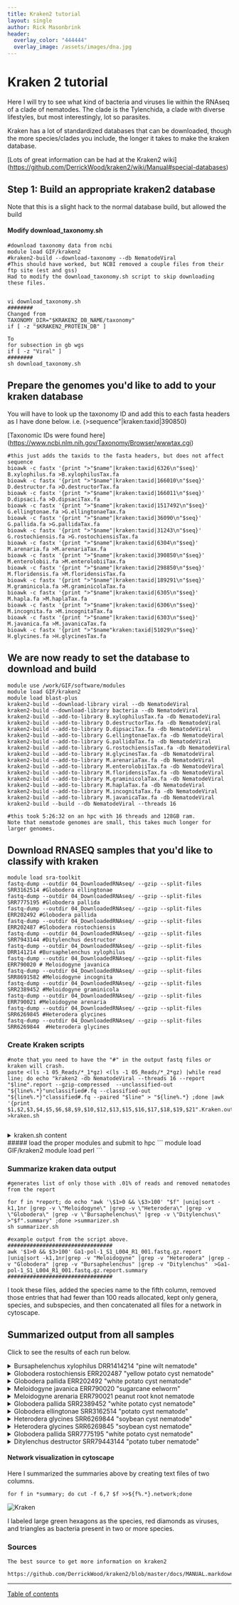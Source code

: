 ```yaml
---
title: Kraken2 tutorial
layout: single
author: Rick Masonbrink
header:
  overlay_color: "444444"
  overlay_image: /assets/images/dna.jpg
---
```


# Kraken 2 tutorial
Here I will try to see what kind of bacteria and viruses lie within the RNAseq of a clade of nematodes. The clade is the Tylenchida, a clade with diverse lifestyles, but most interestingly, lot so parasites.  

Kraken has a lot of standardized databases that can be downloaded, though the more species/clades you include, the longer it takes to make the kraken database.  

[Lots of great information can be had at the Kraken2 wiki]
(https://github.com/DerrickWood/kraken2/wiki/Manual#special-databases)

## Step 1: Build an appropriate kraken2 database

Note that this is a slight hack to the normal database build, but allowed the build



#### Modify download_taxonomy.sh
```
#download taxonomy data from ncbi
module load GIF/kraken2
#kraken2-build --download-taxonomy --db NematodeViral
#This should have worked, but NCBI removed a couple files from their ftp site (est and gss)
Had to modify the download_taxonomy.sh script to skip downloading these files.


vi download_taxonomy.sh
########
Changed from
TAXONOMY_DIR="$KRAKEN2_DB_NAME/taxonomy"
if [ -z "$KRAKEN2_PROTEIN_DB" ]

To
for subsection in gb wgs
if [ -z "Viral" ]
########
sh download_taxonomy.sh
```


## Prepare the genomes you'd like to add to your kraken database
You will have to look up the taxonomy ID and add this to each fasta headers as I have done below. i.e. (>sequence"|kraken:taxid|390850)

[Taxonomic IDs were found here] (https://www.ncbi.nlm.nih.gov/Taxonomy/Browser/wwwtax.cgi)
```
#this just adds the taxids to the fasta headers, but does not affect sequence
bioawk -c fastx '{print ">"$name"|kraken:taxid|6326\n"$seq}' B.xylophilus.fa >B.xylophilusTax.fa
bioawk -c fastx '{print ">"$name"|kraken:taxid|166010\n"$seq}' D.destructor.fa >D.destructorTax.fa
bioawk -c fastx '{print ">"$name"|kraken:taxid|166011\n"$seq}' D.dipsaci.fa >D.dipsaciTax.fa
bioawk -c fastx '{print ">"$name"|kraken:taxid|1517492\n"$seq}' G.ellingtonae.fa >G.ellingtonaeTax.fa
bioawk -c fastx '{print ">"$name"|kraken:taxid|36090\n"$seq}' G.pallida.fa >G.pallidaTax.fa
bioawk -c fastx '{print ">"$name"|kraken:taxid|31243\n"$seq}' G.rostochiensis.fa >G.rostochiensisTax.fa
bioawk -c fastx '{print ">"$name"|kraken:taxid|6304\n"$seq}' M.arenaria.fa >M.arenariaTax.fa
bioawk -c fastx '{print ">"$name"|kraken:taxid|390850\n"$seq}' M.enterolobii.fa >M.enterolobiiTax.fa
bioawk -c fastx '{print ">"$name"|kraken:taxid|298850\n"$seq}' M.floridensis.fa >M.floridensisTax.fa
bioawk -c fastx '{print ">"$name"|kraken:taxid|189291\n"$seq}' M.graminicola.fa >M.graminicolaTax.fa
bioawk -c fastx '{print ">"$name"|kraken:taxid|6305\n"$seq}' M.hapla.fa >M.haplaTax.fa
bioawk -c fastx '{print ">"$name"|kraken:taxid|6306\n"$seq}' M.incognita.fa >M.incognitaTax.fa
bioawk -c fastx '{print ">"$name"|kraken:taxid|6303\n"$seq}' M.javanica.fa >M.javanicaTax.fa
bioawk -c fastx '{print ">"$name"kraken:taxid|51029\n"$seq}' H.glycines.fa >H.glycinesTax.fa

```

## We are now ready to set the database to download and build
```
module use /work/GIF/software/modules
module load GIF/kraken2
module load blast-plus
kraken2-build --download-library viral --db NematodeViral
kraken2-build --download-library bacteria --db NematodeViral
kraken2-build --add-to-library B.xylophilusTax.fa -db NematodeViral
kraken2-build --add-to-library D.destructorTax.fa -db NematodeViral
kraken2-build --add-to-library D.dipsaciTax.fa -db NematodeViral
kraken2-build --add-to-library G.ellingtonaeTax.fa -db NematodeViral
kraken2-build --add-to-library G.pallidaTax.fa -db NematodeViral
kraken2-build --add-to-library G.rostochiensisTax.fa -db NematodeViral
kraken2-build --add-to-library H.glycinesTax.fa -db NematodeViral
kraken2-build --add-to-library M.arenariaTax.fa -db NematodeViral
kraken2-build --add-to-library M.enterolobiiTax.fa -db NematodeViral
kraken2-build --add-to-library M.floridensisTax.fa -db NematodeViral
kraken2-build --add-to-library M.graminicolaTax.fa -db NematodeViral
kraken2-build --add-to-library M.haplaTax.fa -db NematodeViral
kraken2-build --add-to-library M.incognitaTax.fa -db NematodeViral
kraken2-build --add-to-library M.javanicaTax.fa -db NematodeViral
kraken2-build --build --db NematodeViral --threads 16

#this took 5:26:32 on an hpc with 16 threads and 128GB ram.  
Note that nematode genomes are small, this takes much longer for larger genomes.
```

## Download RNASEQ samples that you'd like to classify with kraken
```
module load sra-toolkit
fastq-dump --outdir 04_DownloadedRNAseq/ --gzip --split-files SRR3162514 #Globodera ellingtonae
fastq-dump --outdir 04_DownloadedRNAseq/ --gzip --split-files SRR7775195 #Globodera pallida
fastq-dump --outdir 04_DownloadedRNAseq/ --gzip --split-files ERR202492 #Globodera pallida
fastq-dump --outdir 04_DownloadedRNAseq/ --gzip --split-files ERR202487 #Globodera rostochiensis
fastq-dump --outdir 04_DownloadedRNAseq/ --gzip --split-files SRR7943144 #Ditylenchus destructor
fastq-dump --outdir 04_DownloadedRNAseq/ --gzip --split-files DRR141214 #Bursaphelenchus xylophilus
fastq-dump --outdir 04_DownloadedRNAseq/ --gzip --split-files ERR790020 # Meloidogyne javanica
fastq-dump --outdir 04_DownloadedRNAseq/ --gzip --split-files SRR8691582 #Meloidogyne incognita
fastq-dump --outdir 04_DownloadedRNAseq/ --gzip --split-files SRR2389452 #Meloidogyne graminicola
fastq-dump --outdir 04_DownloadedRNAseq/ --gzip --split-files ERR790021 #Meloidogyne arenaria
fastq-dump --outdir 04_DownloadedRNAseq/ --gzip --split-files SRR6269845 #Heterodera glycines
fastq-dump --outdir 04_DownloadedRNAseq/ --gzip --split-files SRR6269844  #Heterodera glycines
```


### Create Kraken scripts
```
#note that you need to have the "#" in the output fastq files or kraken will crash.
paste <(ls -1 05_Reads/*_1*gz) <(ls -1 05_Reads/*_2*gz) |while read line; do echo "kraken2 -db NematodeViral --threads 16 --report "$line".report --gzip-compressed  --unclassified-out "${line%.*}"unclassified#.fq --classified-out "${line%.*}"classified#.fq --paired "$line" > "${line%.*} ;done |awk '{print $1,$2,$3,$4,$5,$6,$8,$9,$10,$12,$13,$15,$16,$17,$18,$19,$21".Kraken.out"}' >kraken.sh


```
<details>
  <summary>kraken.sh content</summary>
  <pre>
```
kraken2 -db NematodeViral --threads 16 --report 04_DownloadedRNAseq/DRR141214_2.fastq.gz.report --gzip-compressed --unclassified-out 04_DownloadedRNAseq/DRR141214_2.fastqunclassified#.fq --classified-out 04_DownloadedRNAseq/DRR141214_2.fastqclassified#.fq --paired 04_DownloadedRNAseq/DRR141214_1.fastq.gz 04_DownloadedRNAseq/DRR141214_2.fastq.gz > 04_DownloadedRNAseq/DRR141214_2.fastq.Kraken.out
kraken2 -db NematodeViral --threads 16 --report 04_DownloadedRNAseq/ERR202487_2.fastq.gz.report --gzip-compressed --unclassified-out 04_DownloadedRNAseq/ERR202487_2.fastqunclassified#.fq --classified-out 04_DownloadedRNAseq/ERR202487_2.fastqclassified#.fq --paired 04_DownloadedRNAseq/ERR202487_1.fastq.gz 04_DownloadedRNAseq/ERR202487_2.fastq.gz > 04_DownloadedRNAseq/ERR202487_2.fastq.Kraken.out
kraken2 -db NematodeViral --threads 16 --report 04_DownloadedRNAseq/ERR202492_2.fastq.gz.report --gzip-compressed --unclassified-out 04_DownloadedRNAseq/ERR202492_2.fastqunclassified#.fq --classified-out 04_DownloadedRNAseq/ERR202492_2.fastqclassified#.fq --paired 04_DownloadedRNAseq/ERR202492_1.fastq.gz 04_DownloadedRNAseq/ERR202492_2.fastq.gz > 04_DownloadedRNAseq/ERR202492_2.fastq.Kraken.out
kraken2 -db NematodeViral --threads 16 --report 04_DownloadedRNAseq/ERR790020_2.fastq.gz.report --gzip-compressed --unclassified-out 04_DownloadedRNAseq/ERR790020_2.fastqunclassified#.fq --classified-out 04_DownloadedRNAseq/ERR790020_2.fastqclassified#.fq --paired 04_DownloadedRNAseq/ERR790020_1.fastq.gz 04_DownloadedRNAseq/ERR790020_2.fastq.gz > 04_DownloadedRNAseq/ERR790020_2.fastq.Kraken.out
kraken2 -db NematodeViral --threads 16 --report 04_DownloadedRNAseq/SRR3162514_2.fastq.gz.report --gzip-compressed --unclassified-out 04_DownloadedRNAseq/SRR3162514_2.fastqunclassified#.fq --classified-out 04_DownloadedRNAseq/SRR3162514_2.fastqclassified#.fq --paired 04_DownloadedRNAseq/SRR3162514_1.fastq.gz 04_DownloadedRNAseq/SRR3162514_2.fastq.gz > 04_DownloadedRNAseq/SRR3162514_2.fastq.Kraken.out
kraken2 -db NematodeViral --threads 16 --report 04_DownloadedRNAseq/SRR7775195_2.fastq.gz.report --gzip-compressed --unclassified-out 04_DownloadedRNAseq/SRR7775195_2.fastqunclassified#.fq --classified-out 04_DownloadedRNAseq/SRR7775195_2.fastqclassified#.fq --paired 04_DownloadedRNAseq/SRR7775195_1.fastq.gz 04_DownloadedRNAseq/SRR7775195_2.fastq.gz > 04_DownloadedRNAseq/SRR7775195_2.fastq.Kraken.out
kraken2 -db NematodeViral --threads 16 --report 04_DownloadedRNAseq/SRR7943144_2.fastq.gz.report --gzip-compressed --unclassified-out 04_DownloadedRNAseq/SRR7943144_2.fastqunclassified#.fq --classified-out 04_DownloadedRNAseq/SRR7943144_2.fastqclassified#.fq --paired 04_DownloadedRNAseq/SRR7943144_1.fastq.gz 04_DownloadedRNAseq/SRR7943144_2.fastq.gz > 04_DownloadedRNAseq/SRR7943144_2.fastq.Kraken.out
kraken2 -db NematodeViral --threads 16 --report 04_DownloadedRNAseq/SRR7943144_2_val_2.fq.gz.report --gzip-compressed --unclassified-out 04_DownloadedRNAseq/SRR7943144_2_val_2.fqunclassified#.fq --classified-out 04_DownloadedRNAseq/SRR7943144_2_val_2.fqclassified#.fq --paired 04_DownloadedRNAseq/SRR7943144_1_val_1.fq.gz 04_DownloadedRNAseq/SRR7943144_2_val_2.fq.gz > 04_DownloadedRNAseq/SRR7943144_2_val_2.fq.Kraken.out
kraken2 -db NematodeViral --threads 16 --report 04_DownloadedRNAseq/DRR141214_2.fastq.gz.report --gzip-compressed --unclassified-out 04_DownloadedRNAseq/DRR141214_2.fastqunclassified#.fq --classified-out 04_DownloadedRNAseq/DRR141214_2.fastqclassified#.fq --paired 04_DownloadedRNAseq/DRR141214_1.fastq.gz 04_DownloadedRNAseq/DRR141214_2.fastq.gz > 04_DownloadedRNAseq/DRR141214_2.fastq.Kraken.out
kraken2 -db NematodeViral --threads 16 --report 04_DownloadedRNAseq/ERR202487_2.fastq.gz.report --gzip-compressed --unclassified-out 04_DownloadedRNAseq/ERR202487_2.fastqunclassified#.fq --classified-out 04_DownloadedRNAseq/ERR202487_2.fastqclassified#.fq --paired 04_DownloadedRNAseq/ERR202487_1.fastq.gz 04_DownloadedRNAseq/ERR202487_2.fastq.gz > 04_DownloadedRNAseq/ERR202487_2.fastq.Kraken.out
kraken2 -db NematodeViral --threads 16 --report 04_DownloadedRNAseq/ERR202492_2.fastq.gz.report --gzip-compressed --unclassified-out 04_DownloadedRNAseq/ERR202492_2.fastqunclassified#.fq --classified-out 04_DownloadedRNAseq/ERR202492_2.fastqclassified#.fq --paired 04_DownloadedRNAseq/ERR202492_1.fastq.gz 04_DownloadedRNAseq/ERR202492_2.fastq.gz > 04_DownloadedRNAseq/ERR202492_2.fastq.Kraken.out
kraken2 -db NematodeViral --threads 16 --report 04_DownloadedRNAseq/ERR790020_2.fastq.gz.report --gzip-compressed --unclassified-out 04_DownloadedRNAseq/ERR790020_2.fastqunclassified#.fq --classified-out 04_DownloadedRNAseq/ERR790020_2.fastqclassified#.fq --paired 04_DownloadedRNAseq/ERR790020_1.fastq.gz 04_DownloadedRNAseq/ERR790020_2.fastq.gz > 04_DownloadedRNAseq/ERR790020_2.fastq.Kraken.out
kraken2 -db NematodeViral --threads 16 --report 04_DownloadedRNAseq/SRR3162514_2.fastq.gz.report --gzip-compressed --unclassified-out 04_DownloadedRNAseq/SRR3162514_2.fastqunclassified#.fq --classified-out 04_DownloadedRNAseq/SRR3162514_2.fastqclassified#.fq --paired 04_DownloadedRNAseq/SRR3162514_1.fastq.gz 04_DownloadedRNAseq/SRR3162514_2.fastq.gz > 04_DownloadedRNAseq/SRR3162514_2.fastq.Kraken.out
kraken2 -db NematodeViral --threads 16 --report 04_DownloadedRNAseq/SRR7775195_2.fastq.gz.report --gzip-compressed --unclassified-out 04_DownloadedRNAseq/SRR7775195_2.fastqunclassified#.fq --classified-out 04_DownloadedRNAseq/SRR7775195_2.fastqclassified#.fq --paired 04_DownloadedRNAseq/SRR7775195_1.fastq.gz 04_DownloadedRNAseq/SRR7775195_2.fastq.gz > 04_DownloadedRNAseq/SRR7775195_2.fastq.Kraken.out
kraken2 -db NematodeViral --threads 16 --report 04_DownloadedRNAseq/SRR7943144_2.fastq.gz.report --gzip-compressed --unclassified-out 04_DownloadedRNAseq/SRR7943144_2.fastqunclassified#.fq --classified-out 04_DownloadedRNAseq/SRR7943144_2.fastqclassified#.fq --paired 04_DownloadedRNAseq/SRR7943144_1.fastq.gz 04_DownloadedRNAseq/SRR7943144_2.fastq.gz > 04_DownloadedRNAseq/SRR7943144_2.fastq.Kraken.out
etc...
```
</pre>
</details>
##### load the proper modules and submit to hpc
```
module load GIF/kraken2
module load perl
```

### Summarize kraken data output
```
#generates list of only those with .01% of reads and removed nematodes from the report

for f in *report; do echo "awk '\$1>0 && \$3>100' "$f" |uniq|sort -k1,1nr |grep -v \"Meloidogyne\" |grep -v \"Heterodera\" |grep -v \"Globodera\" |grep -v \"Bursaphelenchus\" |grep -v \"Ditylenchus\" >"$f".summary" ;done >summarizer.sh
sh summarizer.sh

#example output from the script above.
#################################
awk '$1>0 && $3>100' Ga1-pol-1_S1_L004_R1_001.fastq.gz.report |uniq|sort -k1,1nr|grep -v "Meloidogyne" |grep -v "Heterodera" |grep -v "Globodera" |grep -v "Bursaphelenchus" |grep -v "Ditylenchus"  >Ga1-pol-1_S1_L004_R1_001.fastq.gz.report.summary
#################################
```


I took these files, added the species name to the fifth column, removed those entries that had fewer than 100 reads allocated, kept only genera, species, and subspecies, and then concatenated all files for a network in cytoscape.

## Summarized output from all samples
Click to see the results of each run below.

<details>
  <summary>Bursaphelenchus xylophilus DRR1414214 "pine wilt nematode"</summary>
  <pre>
| Proportion of reads | Reads rooted to taxon clade | taxon-specific reads | rank code | Taxid   | Taxon                           | Source Species    | SRA           |
|---------------------|-----------------------------|----------------------|-----------|---------|---------------------------------|-------------------|---------------|
| 99.18               | 23932404                    | 831                  | O2        | 33283   | Tylenchomorpha                                   | B. xylophilus  | DRR1414214 |
| 0.69                | 166444                      | 166444               | U         | 0       | unclassified                                     | B. xylophilus  | DRR1414214 |
| 0.13                | 30825                       | 357                  | D         | 2       | Bacteria                                         | B. xylophilus  | DRR1414214 |
| 0.08                | 18597                       | 235                  | D1        | 1783272 | Terrabacteria group                              | B. xylophilus  | DRR1414214 |
| 0.07                | 16925                       | 16925                | S         | 1286    | Staphylococcus simulans                          | B. xylophilus  | DRR1414214 |
| 0.07                | 16992                       | 30                   | G         | 1279    | Staphylococcus                                   | B. xylophilus  | DRR1414214 |
| 0.05                | 11743                       | 519                  | P         | 1224    | Proteobacteria                                   | B. xylophilus  | DRR1414214 |
| 0.04                | 9035                        | 446                  | C         | 1236    | Gammaproteobacteria                              | B. xylophilus  | DRR1414214 |
| 0.03                | 7195                        | 7195                 | S2        | 1365647 | Xanthomonas euvesicatoria pv. alfalfae CFBP 3836 | B. xylophilus  | DRR1414214 |
</pre>
</details>

<details>
  <summary>Globodera rostochiensis ERR202487 "yellow potato cyst nematode" </summary>
  <pre>
| Proportion of reads | Reads rooted to taxon clade | taxon-specific reads | rank code | Taxid   | Taxon               | Source Species   | SRA       |
|---------------------|-----------------------------|----------------------|-----------|---------|---------------------|------------------|-----------|
| 98.46               | 28153971                    | 832                  | O2        | 33283   | Tylenchomorpha      | G. rostochiensis | ERR202487 |
| 98.45               | 28151761                    | 5340                 | O3        | 33284   | Tylenchoidea        | G. rostochiensis | ERR202487 |
| 98.41               | 28139651                    | 173770               | F1        | 33286   | Heteroderinae       | G. rostochiensis | ERR202487 |
| 1.5                 | 429425                      | 429425               | U         | 0       | unclassified        | G. rostochiensis | ERR202487 |
| 0.03                | 9513                        | 516                  | D         | 2       | Bacteria            | G. rostochiensis | ERR202487 |
| 0.01                | 1748                        | 38                   | C         | 1236    | Gammaproteobacteria | G. rostochiensis | ERR202487 |
| 0.01                | 3266                        | 12                   | D1        | 1783272 | Terrabacteria group | G. rostochiensis | ERR202487 |
| 0.01                | 4116                        | 151                  | P         | 1224    | Proteobacteria      | G. rostochiensis | ERR202487 |
</pre>
</details>

<details>
  <summary>Globodera pallida ERR202492 "white potato cyst nematode"</summary>
  <pre>
| Proportion of reads | Reads rooted to taxon clade | taxon-specific reads | rank code | Taxid | Taxon               | Source Species | SRA       |
|---------------------|-----------------------------|----------------------|-----------|-------|---------------------|----------------|-----------|
| 99.22               | 30582562                    | 2151                 | O3        | 33284 | Tylenchoidea        | G. pallida     | ERR202492 |
| 99.22               | 30583755                    | 507                  | O2        | 33283 | Tylenchomorpha      | G. pallida     | ERR202492 |
| 99.21               | 30578964                    | 71917                | F1        | 33286 | Heteroderinae       | G. pallida     | ERR202492 |
| 0.74                | 228813                      | 228813               | U         | 0     | unclassified        | G. pallida     | ERR202492 |
| 0.03                | 9354                        | 252                  | D         | 2     | Bacteria            | G. pallida     | ERR202492 |
| 0.02                | 5572                        | 282                  | P         | 1224  | Proteobacteria      | G. pallida     | ERR202492 |
| 0.01                | 1836                        | 402                  | F         | 75682 | Oxalobacteraceae    | G. pallida     | ERR202492 |
| 0.01                | 1942                        | 115                  | C         | 1236  | Gammaproteobacteria | G. pallida     | ERR202492 |
| 0.01                | 2323                        | 155                  | O         | 80840 | Burkholderiales     | G. pallida     | ERR202492 |
| 0.01                | 2458                        | 86                   | C         | 28216 | Betaproteobacteria  | G. pallida     | ERR202492 |
</pre>
</details>

<details>
  <summary> Meloidogyne javanica ERR790020 "sugarcane eelworm"</summary>
  <pre>
| Proportion of reads | Reads rooted to taxon clade | taxon-specific reads | rank code | Taxid   | Taxon                                          | Source Species | SRA       |
|---------------------|-----------------------------|----------------------|-----------|---------|------------------------------------------------|----------------|-----------|
| 85.23               | 26295871                    | 631                  | O2        | 33283   | Tylenchomorpha                                 | M. javanica    | ERR790020 |
| 85.18               | 26278729                    | 985                  | O3        | 33284   | Tylenchoidea                                   | M. javanica    | ERR790020 |
| 14.28               | 4404990                     | 4404990              | U         | 0       | unclassified                                   | M. javanica    | ERR790020 |
| 0.45                | 138563                      | 1002                 | D         | 2       | Bacteria                                       | M. javanica    | ERR790020 |
| 0.26                | 78919                       | 125                  | D1        | 1783272 | Terrabacteria group                            | M. javanica    | ERR790020 |
| 0.21                | 63936                       | 55                   | P         | 1239    | Firmicutes                                     | M. javanica    | ERR790020 |
| 0.14                | 43539                       | 34                   | F         | 186817  | Bacillaceae                                    | M. javanica    | ERR790020 |
| 0.13                | 39433                       | 488                  | P         | 1224    | Proteobacteria                                 | M. javanica    | ERR790020 |
| 0.12                | 36797                       | 35836                | G1        | 86661   | Bacillus cereus group                          | M. javanica    | ERR790020 |
| 0.12                | 37775                       | 142                  | G         | 1386    | Bacillus                                       | M. javanica    | ERR790020 |
| 0.09                | 27321                       | 122                  | C         | 1236    | Gammaproteobacteria                            | M. javanica    | ERR790020 |
| 0.04                | 10990                       | 83                   | C         | 1760    | Actinobacteria                                 | M. javanica    | ERR790020 |
| 0.04                | 11634                       | 11634                | S         | 91844   | Candidatus Portiera aleyrodidarum              | M. javanica    | ERR790020 |
| 0.03                | 8041                        | 65                   | F1        | 33286   | Heteroderinae                                  | M. javanica    | ERR790020 |
| 0.02                | 4727                        | 24                   | O         | 91347   | Enterobacterales                               | M. javanica    | ERR790020 |
| 0.02                | 5469                        | 5469                 | S         | 1570    | Halobacillus halophilus                        | M. javanica    | ERR790020 |
| 0.02                | 5554                        | 22                   | F         | 49546   | Flavobacteriaceae                              | M. javanica    | ERR790020 |
| 0.02                | 5763                        | 5763                 | S         | 51515   | Dehalobacterium formicoaceticum                | M. javanica    | ERR790020 |
| 0.02                | 6065                        | 67                   | G         | 1485    | Clostridium                                    | M. javanica    | ERR790020 |
| 0.02                | 7553                        | 7553                 | S1        | 331113  | Simkania negevensis Z                          | M. javanica    | ERR790020 |
| 0.01                | 1851                        | 22                   | G         | 237     | Flavobacterium                                 | M. javanica    | ERR790020 |
| 0.01                | 1903                        | 22                   | F         | 85023   | Microbacteriaceae                              | M. javanica    | ERR790020 |
| 0.01                | 1994                        | 16                   | P         | 1117    | Cyanobacteria                                  | M. javanica    | ERR790020 |
| 0.01                | 2120                        | 218                  | G         | 286     | Pseudomonas                                    | M. javanica    | ERR790020 |
| 0.01                | 2191                        | 2171                 | S         | 1747    | Cutibacterium acnes                            | M. javanica    | ERR790020 |
| 0.01                | 2198                        | 2198                 | S         | 12253   | Tomato mosaic virus                            | M. javanica    | ERR790020 |
| 0.01                | 2278                        | 24                   | G         | 1912216 | Cutibacterium                                  | M. javanica    | ERR790020 |
| 0.01                | 2348                        | 26                   | F         | 31957   | Propionibacteriaceae                           | M. javanica    | ERR790020 |
| 0.01                | 2405                        | 2405                 | S1        | 1874362 | Campylobacter pinnipediorum subsp. caledonicus | M. javanica    | ERR790020 |
| 0.01                | 2487                        | 2487                 | S         | 646637  | Streptomyces sp. M2                            | M. javanica    | ERR790020 |
| 0.01                | 2543                        | 173                  | G         | 469     | Acinetobacter                                  | M. javanica    | ERR790020 |
| 0.01                | 2550                        | 397                  | G         | 1301    | Streptococcus                                  | M. javanica    | ERR790020 |
| 0.01                | 2692                        | 11                   | G         | 194     | Campylobacter                                  | M. javanica    | ERR790020 |
| 0.01                | 2692                        | 2692                 | S         | 1492    | Clostridium butyricum                          | M. javanica    | ERR790020 |
| 0.01                | 2840                        | 11                   | O         | 80840   | Burkholderiales                                | M. javanica    | ERR790020 |
| 0.01                | 2901                        | 15                   | C         | 28211   | Alphaproteobacteria                            | M. javanica    | ERR790020 |
| 0.01                | 3450                        | 634                  | F         | 543     | Enterobacteriaceae                             | M. javanica    | ERR790020 |
| 0.01                | 3859                        | 11                   | O         | 186826  | Lactobacillales                                | M. javanica    | ERR790020 |
| 0.01                | 4358                        | 179                  | G         | 1883    | Streptomyces                                   | M. javanica    | ERR790020 |
</pre>
</details>

<details>
  <summary>Meloidogyne arenaria ERR790021 peanut root knot nematode</summary>
  <pre>
| Proportion of reads | Reads rooted to taxon clade | taxon-specific reads | rank code | Taxid   | Taxon                                          | Source Species | SRA       |
|---------------------|-----------------------------|----------------------|-----------|---------|------------------------------------------------|----------------|-----------|
| 83.62               | 30208155                    | 623                  | O2        | 33283   | Tylenchomorpha                                 | M. arenaria    | ERR790021 |
| 83.59               | 30200098                    | 1194                 | O3        | 33284   | Tylenchoidea                                   | M. arenaria    | ERR790021 |
| 15.86               | 5729345                     | 5729345              | U         | 0       | unclassified                                   | M. arenaria    | ERR790021 |
| 0.49                | 175784                      | 796                  | D         | 2       | Bacteria                                       | M. arenaria    | ERR790021 |
| 0.31                | 111238                      | 154                  | D1        | 1783272 | Terrabacteria group                            | M. arenaria    | ERR790021 |
| 0.22                | 78559                       | 50                   | P         | 1239    | Firmicutes                                     | M. arenaria    | ERR790021 |
| 0.18                | 65256                       | 13                   | C         | 91061   | Bacilli                                        | M. arenaria    | ERR790021 |
| 0.17                | 60002                       | 11                   | O         | 1385    | Bacillales                                     | M. arenaria    | ERR790021 |
| 0.15                | 53041                       | 88                   | F         | 186817  | Bacillaceae                                    | M. arenaria    | ERR790021 |
| 0.14                | 49114                       | 187                  | G         | 1386    | Bacillus                                       | M. arenaria    | ERR790021 |
| 0.13                | 47856                       | 45296                | G1        | 86661   | Bacillus cereus group                          | M. arenaria    | ERR790021 |
| 0.1                 | 35545                       | 892                  | P         | 1224    | Proteobacteria                                 | M. arenaria    | ERR790021 |
| 0.08                | 28005                       | 91                   | C         | 1760    | Actinobacteria                                 | M. arenaria    | ERR790021 |
| 0.05                | 16321                       | 118                  | F         | 31957   | Propionibacteriaceae                           | M. arenaria    | ERR790021 |
| 0.04                | 14709                       | 141                  | C         | 1236    | Gammaproteobacteria                            | M. arenaria    | ERR790021 |
| 0.04                | 15264                       | 14533                | S         | 1747    | Cutibacterium acnes                            | M. arenaria    | ERR790021 |
| 0.04                | 16033                       | 104                  | G         | 1912216 | Cutibacterium                                  | M. arenaria    | ERR790021 |
| 0.03                | 11344                       | 74                   | F1        | 33286   | Heteroderinae                                  | M. arenaria    | ERR790021 |
| 0.02                | 5597                        | 5597                 | S         | 2029983 | Chitinophaga caeni                             | M. arenaria    | ERR790021 |
| 0.02                | 5865                        | 5865                 | S1        | 331113  | Simkania negevensis Z                          | M. arenaria    | ERR790021 |
| 0.02                | 7082                        | 283                  | G         | 1485    | Clostridium                                    | M. arenaria    | ERR790021 |
| 0.02                | 7943                        | 18                   | F         | 49546   | Flavobacteriaceae                              | M. arenaria    | ERR790021 |
| 0.02                | 8846                        | 39                   | C         | 28211   | Alphaproteobacteria                            | M. arenaria    | ERR790021 |
| 0.01                | 1916                        | 1916                 | S         | 1536774 | Paenibacillus sp. FSL H7-0357                  | M. arenaria    | ERR790021 |
| 0.01                | 1935                        | 184                  | G         | 286     | Pseudomonas                                    | M. arenaria    | ERR790021 |
| 0.01                | 1963                        | 16                   | O         | 85007   | Corynebacteriales                              | M. arenaria    | ERR790021 |
| 0.01                | 2029                        | 18                   | O         | 135622  | Alteromonadales                                | M. arenaria    | ERR790021 |
| 0.01                | 2069                        | 2069                 | S         | 1678728 | Flavobacterium kingsejongi                     | M. arenaria    | ERR790021 |
| 0.01                | 2280                        | 15                   | O         | 80840   | Burkholderiales                                | M. arenaria    | ERR790021 |
| 0.01                | 2349                        | 19                   | G         | 44249   | Paenibacillus                                  | M. arenaria    | ERR790021 |
| 0.01                | 2568                        | 2568                 | S         | 1492    | Clostridium butyricum                          | M. arenaria    | ERR790021 |
| 0.01                | 2618                        | 51                   | G         | 237     | Flavobacterium                                 | M. arenaria    | ERR790021 |
| 0.01                | 2973                        | 2973                 | S         | 51515   | Dehalobacterium formicoaceticum                | M. arenaria    | ERR790021 |
| 0.01                | 3041                        | 455                  | F         | 543     | Enterobacteriaceae                             | M. arenaria    | ERR790021 |
| 0.01                | 3132                        | 104                  | G         | 1279    | Staphylococcus                                 | M. arenaria    | ERR790021 |
| 0.01                | 3340                        | 3340                 | S         | 1570    | Halobacillus halophilus                        | M. arenaria    | ERR790021 |
| 0.01                | 3458                        | 598                  | G         | 1301    | Streptococcus                                  | M. arenaria    | ERR790021 |
| 0.01                | 3538                        | 3538                 | S         | 2268461 | Microbacterium sp. ABRD_28                     | M. arenaria    | ERR790021 |
| 0.01                | 3692                        | 26                   | G         | 33882   | Microbacterium                                 | M. arenaria    | ERR790021 |
| 0.01                | 3920                        | 177                  | G         | 1883    | Streptomyces                                   | M. arenaria    | ERR790021 |
| 0.01                | 4424                        | 4424                 | S         | 2500532 | Paracoccus sp. Arc7-R13                        | M. arenaria    | ERR790021 |
| 0.01                | 4699                        | 4699                 | S1        | 1874362 | Campylobacter pinnipediorum subsp. caledonicus | M. arenaria    | ERR790021 |
| 0.01                | 4746                        | 29                   | G         | 265     | Paracoccus                                     | M. arenaria    | ERR790021 |
| 0.01                | 5058                        | 35                   | O         | 91347   | Enterobacterales                               | M. arenaria    | ERR790021 |
| 0.01                | 5197                        | 29                   | F         | 31989   | Rhodobacteraceae                               | M. arenaria    | ERR790021 |
| 0.01                | 5360                        | 19                   | G         | 194     | Campylobacter                                  | M. arenaria    | ERR790021 |
</pre>
</details>

<details>
  <summary>Globodera pallida SRR2389452 "white potato cyst nematode"</summary>
  <pre>
| Proportion of reads | Reads rooted to taxon clade | taxon-specific reads | rank code | Taxid   | Taxon                                         | Source Species | SRA        |
|---------------------|-----------------------------|----------------------|-----------|---------|-----------------------------------------------|----------------|------------|
| 70.18               | 38275890                    | 323730               | O2        | 33283   | Tylenchomorpha                                | G. pallida     | SRR2389452 |
| 69.28               | 37787560                    | 542522               | O3        | 33284   | Tylenchoidea                                  | G. pallida     | SRR2389452 |
| 28.39               | 15481907                    | 15481907             | U         | 0       | unclassified                                  | G. pallida     | SRR2389452 |
| 1.42                | 774660                      | 19941                | F1        | 33286   | Heteroderinae                                 | G. pallida     | SRR2389452 |
| 1.17                | 636686                      | 27777                | D         | 2       | Bacteria                                      | G. pallida     | SRR2389452 |
| 0.79                | 428302                      | 20022                | P         | 1224    | Proteobacteria                                | G. pallida     | SRR2389452 |
| 0.4                 | 220524                      | 34307                | C         | 28216   | Betaproteobacteria                            | G. pallida     | SRR2389452 |
| 0.27                | 146239                      | 22120                | O         | 80840   | Burkholderiales                               | G. pallida     | SRR2389452 |
| 0.18                | 97552                       | 8903                 | C         | 28211   | Alphaproteobacteria                           | G. pallida     | SRR2389452 |
| 0.16                | 87901                       | 1832                 | D1        | 1783272 | Terrabacteria group                           | G. pallida     | SRR2389452 |
| 0.15                | 80414                       | 5058                 | P         | 976     | Bacteroidetes                                 | G. pallida     | SRR2389452 |
| 0.15                | 81131                       | 165                  | D2        | 68336   | Bacteroidetes/Chlorobi group                  | G. pallida     | SRR2389452 |
| 0.15                | 81358                       | 12                   | D1        | 1783270 | FCB group                                     | G. pallida     | SRR2389452 |
| 0.15                | 81832                       | 7179                 | C         | 1236    | Gammaproteobacteria                           | G. pallida     | SRR2389452 |
| 0.1                 | 54704                       | 20943                | F         | 75682   | Oxalobacteraceae                              | G. pallida     | SRR2389452 |
| 0.09                | 48210                       | 652                  | P         | 1239    | Firmicutes                                    | G. pallida     | SRR2389452 |
| 0.05                | 25469                       | 987                  | O         | 204457  | Sphingomonadales                              | G. pallida     | SRR2389452 |
| 0.05                | 25978                       | 2756                 | F         | 41295   | Rhodospirillaceae                             | G. pallida     | SRR2389452 |
| 0.05                | 28012                       | 439                  | C         | 91061   | Bacilli                                       | G. pallida     | SRR2389452 |
| 0.05                | 28082                       | 279                  | O         | 72274   | Pseudomonadales                               | G. pallida     | SRR2389452 |
| 0.05                | 28199                       | 827                  | O         | 204441  | Rhodospirillales                              | G. pallida     | SRR2389452 |
| 0.05                | 29673                       | 10207                | F         | 80864   | Comamonadaceae                                | G. pallida     | SRR2389452 |
| 0.04                | 20115                       | 20115                | S         | 1922225 | Erythrobacter sp. Alg231-14                   | G. pallida     | SRR2389452 |
| 0.04                | 20368                       | 54                   | G         | 1041    | Erythrobacter                                 | G. pallida     | SRR2389452 |
| 0.04                | 20590                       | 570                  | O         | 1385    | Bacillales                                    | G. pallida     | SRR2389452 |
| 0.04                | 20893                       | 5580                 | F         | 119060  | Burkholderiaceae                              | G. pallida     | SRR2389452 |
| 0.04                | 20936                       | 187                  | F         | 335929  | Erythrobacteraceae                            | G. pallida     | SRR2389452 |
| 0.04                | 21140                       | 4897                 | F         | 49546   | Flavobacteriaceae                             | G. pallida     | SRR2389452 |
| 0.04                | 22234                       | 456                  | O         | 200644  | Flavobacteriales                              | G. pallida     | SRR2389452 |
| 0.04                | 22653                       | 3727                 | O         | 206351  | Neisseriales                                  | G. pallida     | SRR2389452 |
| 0.04                | 23270                       | 1926                 | C         | 1760    | Actinobacteria                                | G. pallida     | SRR2389452 |
| 0.04                | 24528                       | 204                  | P         | 201174  | Actinobacteria                                | G. pallida     | SRR2389452 |
| 0.03                | 13690                       | 2029                 | F         | 76892   | Caulobacteraceae                              | G. pallida     | SRR2389452 |
| 0.03                | 13981                       | 215                  | F         | 186817  | Bacillaceae                                   | G. pallida     | SRR2389452 |
| 0.03                | 14763                       | 2006                 | O         | 356     | Rhizobiales                                   | G. pallida     | SRR2389452 |
| 0.03                | 15303                       | 1910                 | O         | 768507  | Cytophagales                                  | G. pallida     | SRR2389452 |
| 0.03                | 15341                       | 8994                 | G         | 469     | Acinetobacter                                 | G. pallida     | SRR2389452 |
| 0.03                | 16420                       | 3898                 | F         | 563835  | Chitinophagaceae                              | G. pallida     | SRR2389452 |
| 0.03                | 16735                       | 188                  | O         | 186802  | Clostridiales                                 | G. pallida     | SRR2389452 |
| 0.03                | 16854                       | 5100                 | F         | 1499392 | Chromobacteriaceae                            | G. pallida     | SRR2389452 |
| 0.03                | 16899                       | 2661                 | F         | 84566   | Sphingobacteriaceae                           | G. pallida     | SRR2389452 |
| 0.03                | 17540                       | 77                   | C         | 186801  | Clostridia                                    | G. pallida     | SRR2389452 |
| 0.03                | 17545                       | 1221                 | F         | 468     | Moraxellaceae                                 | G. pallida     | SRR2389452 |
| 0.03                | 18205                       | 13606                | G         | 191     | Azospirillum                                  | G. pallida     | SRR2389452 |
| 0.03                | 18569                       | 8142                 | G         | 149698  | Massilia                                      | G. pallida     | SRR2389452 |
| 0.02                | 10258                       | 574                  | F         | 135621  | Pseudomonadaceae                              | G. pallida     | SRR2389452 |
| 0.02                | 10859                       | 1220                 | O         | 206389  | Rhodocyclales                                 | G. pallida     | SRR2389452 |
| 0.02                | 11013                       | 5039                 | O2        | 224471  | Burkholderiales Genera incertae sedis         | G. pallida     | SRR2389452 |
| 0.02                | 11580                       | 1633                 | G         | 1386    | Bacillus                                      | G. pallida     | SRR2389452 |
| 0.02                | 11637                       | 7961                 | G         | 963     | Herbaspirillum                                | G. pallida     | SRR2389452 |
| 0.02                | 13397                       | 1273                 | O         | 91347   | Enterobacterales                              | G. pallida     | SRR2389452 |
| 0.02                | 13575                       | 1982                 | O1        | 119065  | unclassified Burkholderiales                  | G. pallida     | SRR2389452 |
| 0.02                | 8205                        | 2436                 | G         | 79328   | Chitinophaga                                  | G. pallida     | SRR2389452 |
| 0.02                | 8275                        | 2424                 | F         | 543     | Enterobacteriaceae                            | G. pallida     | SRR2389452 |
| 0.02                | 8344                        | 247                  | G         | 47420   | Hydrogenophaga                                | G. pallida     | SRR2389452 |
| 0.02                | 8960                        | 292                  | F         | 89373   | Cytophagaceae                                 | G. pallida     | SRR2389452 |
| 0.02                | 9593                        | 2478                 | G         | 286     | Pseudomonas                                   | G. pallida     | SRR2389452 |
| 0.01                | 2739                        | 2739                 | S         | 29442   | Pseudomonas tolaasii                          | G. pallida     | SRR2389452 |
| 0.01                | 2860                        | 1306                 | G         | 535     | Chromobacterium                               | G. pallida     | SRR2389452 |
| 0.01                | 2927                        | 2414                 | G         | 75      | Caulobacter                                   | G. pallida     | SRR2389452 |
| 0.01                | 3144                        | 11                   | O         | 213849  | Campylobacterales                             | G. pallida     | SRR2389452 |
| 0.01                | 3159                        | 578                  | F         | 31989   | Rhodobacteraceae                              | G. pallida     | SRR2389452 |
| 0.01                | 3177                        | 3153                 | S         | 48296   | Acinetobacter pittii                          | G. pallida     | SRR2389452 |
| 0.01                | 3191                        | 11                   | C         | 29547   | Epsilonproteobacteria                         | G. pallida     | SRR2389452 |
| 0.01                | 3210                        | 3210                 | S         | 1678028 | Massilia sp. NR 4-1                           | G. pallida     | SRR2389452 |
| 0.01                | 3282                        | 48                   | G1        | 136843  | Pseudomonas fluorescens group                 | G. pallida     | SRR2389452 |
| 0.01                | 3315                        | 292                  | O         | 171549  | Bacteroidales                                 | G. pallida     | SRR2389452 |
| 0.01                | 3324                        | 773                  | F1        | 227290  | Rhizobium/Agrobacterium group                 | G. pallida     | SRR2389452 |
| 0.01                | 3336                        | 830                  | F         | 85023   | Microbacteriaceae                             | G. pallida     | SRR2389452 |
| 0.01                | 3496                        | 13                   | O         | 204455  | Rhodobacterales                               | G. pallida     | SRR2389452 |
| 0.01                | 3546                        | 676                  | F         | 41297   | Sphingomonadaceae                             | G. pallida     | SRR2389452 |
| 0.01                | 3857                        | 29                   | G1        | 909768  | Acinetobacter calcoaceticus/baumannii complex | G. pallida     | SRR2389452 |
| 0.01                | 3858                        | 54                   | C         | 31969   | Mollicutes                                    | G. pallida     | SRR2389452 |
| 0.01                | 3916                        | 22                   | C         | 200643  | Bacteroidia                                   | G. pallida     | SRR2389452 |
| 0.01                | 3973                        | 2523                 | S         | 1491    | Clostridium botulinum                         | G. pallida     | SRR2389452 |
| 0.01                | 4050                        | 859                  | G         | 1883    | Streptomyces                                  | G. pallida     | SRR2389452 |
| 0.01                | 4127                        | 198                  | O         | 85007   | Corynebacteriales                             | G. pallida     | SRR2389452 |
| 0.01                | 4207                        | 205                  | C         | 28221   | Deltaproteobacteria                           | G. pallida     | SRR2389452 |
| 0.01                | 4317                        | 89                   | F         | 2062    | Streptomycetaceae                             | G. pallida     | SRR2389452 |
| 0.01                | 4447                        | 88                   | O         | 135622  | Alteromonadales                               | G. pallida     | SRR2389452 |
| 0.01                | 4482                        | 468                  | F         | 32033   | Xanthomonadaceae                              | G. pallida     | SRR2389452 |
| 0.01                | 4513                        | 491                  | F         | 82115   | Rhizobiaceae                                  | G. pallida     | SRR2389452 |
| 0.01                | 4549                        | 1675                 | G         | 237     | Flavobacterium                                | G. pallida     | SRR2389452 |
| 0.01                | 4708                        | 4708                 | S1        | 485918  | Chitinophaga pinensis DSM 2588                | G. pallida     | SRR2389452 |
| 0.01                | 4908                        | 615                  | F         | 506     | Alcaligenaceae                                | G. pallida     | SRR2389452 |
| 0.01                | 5028                        | 3677                 | G         | 28453   | Sphingobacterium                              | G. pallida     | SRR2389452 |
| 0.01                | 5058                        | 5058                 | S1        | 526973  | Bacillus cereus m1293                         | G. pallida     | SRR2389452 |
| 0.01                | 5225                        | 245                  | O         | 32003   | Nitrosomonadales                              | G. pallida     | SRR2389452 |
| 0.01                | 5504                        | 5504                 | S         | 2306583 | Halomonas sp. JS92-SW72                       | G. pallida     | SRR2389452 |
| 0.01                | 5559                        | 5559                 | S         | 1677857 | Hungateiclostridium saccincola                | G. pallida     | SRR2389452 |
| 0.01                | 5705                        | 3302                 | G         | 59732   | Chryseobacterium                              | G. pallida     | SRR2389452 |
| 0.01                | 5826                        | 5826                 | S         | 748280  | Pseudogulbenkiania sp. NH8B                   | G. pallida     | SRR2389452 |
| 0.01                | 5860                        | 269                  | O         | 135614  | Xanthomonadales                               | G. pallida     | SRR2389452 |
| 0.01                | 6030                        | 3679                 | G         | 73029   | Dechloromonas                                 | G. pallida     | SRR2389452 |
| 0.01                | 6163                        | 349                  | S         | 1396    | Bacillus cereus                               | G. pallida     | SRR2389452 |
| 0.01                | 6184                        | 2141                 | G         | 32008   | Burkholderia                                  | G. pallida     | SRR2389452 |
| 0.01                | 6481                        | 715                  | G         | 2745    | Halomonas                                     | G. pallida     | SRR2389452 |
| 0.01                | 6785                        | 40                   | F         | 28256   | Halomonadaceae                                | G. pallida     | SRR2389452 |
| 0.01                | 6983                        | 510                  | O         | 186826  | Lactobacillales                               | G. pallida     | SRR2389452 |
| 0.01                | 7050                        | 305                  | G1        | 86661   | Bacillus cereus group                         | G. pallida     | SRR2389452 |
| 0.01                | 7260                        | 1093                 | P         | 1117    | Cyanobacteria                                 | G. pallida     | SRR2389452 |
| 0.01                | 7272                        | 1510                 | O         | 85006   | Micrococcales                                 | G. pallida     | SRR2389452 |
| 0.01                | 7285                        | 2691                 | G         | 423349  | Mucilaginibacter                              | G. pallida     | SRR2389452 |
| 0.01                | 7572                        | 66                   | O         | 135619  | Oceanospirillales                             | G. pallida     | SRR2389452 |
| 0.01                | 7650                        | 7512                 | S         | 78587   | Asticcacaulis excentricus                     | G. pallida     | SRR2389452 |
| 0.01                | 7772                        | 7772                 | S         | 2184519 | Hydrogenophaga sp. NH-16                      | G. pallida     | SRR2389452 |
| 0.01                | 7823                        | 678                  | G         | 1485    | Clostridium                                   | G. pallida     | SRR2389452 |
| 0.01                | 8050                        | 25                   | F         | 31979   | Clostridiaceae                                | G. pallida     | SRR2389452 |
</pre>
</details>

<details>
  <summary>Globodera ellingtonae SRR3162514 "potato cyst nematode"</summary>
  <pre>
| Proportion of reads | Reads rooted to taxon clade | taxon-specific reads | rank code | Taxid   | Taxon                                            | Source Species | SRA        |
|---------------------|-----------------------------|----------------------|-----------|---------|--------------------------------------------------|----------------|------------|
| 93.97               | 28073787                    | 1899                 | O2        | 33283   | Tylenchomorpha                                   | G. ellingtonae | SRR3162514 |
| 93.95               | 28070030                    | 7449                 | O3        | 33284   | Tylenchoidea                                     | G. ellingtonae | SRR3162514 |
| 93.91               | 28057567                    | 40650                | F1        | 33286   | Heteroderinae                                    | G. ellingtonae | SRR3162514 |
| 4.99                | 1491074                     | 1491074              | U         | 0       | unclassified                                     | G. ellingtonae | SRR3162514 |
| 0.13                | 39802                       | 1626                 | D         | 2       | Bacteria                                         | G. ellingtonae | SRR3162514 |
| 0.1                 | 28497                       | 20210                | P         | 1224    | Proteobacteria                                   | G. ellingtonae | SRR3162514 |
| 0.03                | 7472                        | 30                   | D1        | 1783272 | Terrabacteria group                              | G. ellingtonae | SRR3162514 |
| 0.02                | 4515                        | 103                  | C         | 1236    | Gammaproteobacteria                              | G. ellingtonae | SRR3162514 |
| 0.01                | 1708                        | 30                   | P         | 976     | Bacteroidetes                                    | G. ellingtonae | SRR3162514 |
| 0.01                | 1825                        | 1825                 | S2        | 1365647 | Xanthomonas euvesicatoria pv. alfalfae CFBP 3836 | G. ellingtonae | SRR3162514 |
| 0.01                | 1915                        | 22                   | O         | 1385    | Bacillales                                       | G. ellingtonae | SRR3162514 |
| 0.01                | 1954                        | 1954                 | S1        | 1200984 | Streptomyces lividans 1326                       | G. ellingtonae | SRR3162514 |
| 0.01                | 1989                        | 60                   | C         | 28211   | Alphaproteobacteria                              | G. ellingtonae | SRR3162514 |
| 0.01                | 2194                        | 72                   | G         | 1883    | Streptomyces                                     | G. ellingtonae | SRR3162514 |
| 0.01                | 2338                        | 11                   | C         | 91061   | Bacilli                                          | G. ellingtonae | SRR3162514 |
| 0.01                | 3255                        | 18                   | P         | 1239    | Firmicutes                                       | G. ellingtonae | SRR3162514 |
| 0.01                | 3462                        | 90                   | C         | 1760    | Actinobacteria                                   | G. ellingtonae | SRR3162514 |
</pre>
</details>

<details>
  <summary>Heterodera glycines SRR6269844 "soybean cyst nematode"</summary>
  <pre>
| Proportion of reads | Reads rooted to taxon clade | taxon-specific reads | rank code | Taxid   | Taxon                                 | Source Species | SRA        |
|---------------------|-----------------------------|----------------------|-----------|---------|---------------------------------------|----------------|------------|
| 93.3                | 10730672                    | 79467                | O2        | 33283   | Tylenchomorpha                        | H. glycines    | SRR6269844 |
| 92.54               | 10642968                    | 66339                | O3        | 33284   | Tylenchoidea                          | H. glycines    | SRR6269844 |
| 90.73               | 10434857                    | 1014172              | F1        | 33286   | Heteroderinae                         | H. glycines    | SRR6269844 |
| 5.26                | 605129                      | 341864               | D         | 2       | Bacteria                              | H. glycines    | SRR6269844 |
| 1.28                | 147037                      | 147037               | U         | 0       | unclassified                          | H. glycines    | SRR6269844 |
| 1.15                | 131998                      | 64497                | P         | 1224    | Proteobacteria                        | H. glycines    | SRR6269844 |
| 1.09                | 125245                      | 67                   | D1        | 1783272 | Terrabacteria group                   | H. glycines    | SRR6269844 |
| 1.08                | 123897                      | 41                   | P         | 1239    | Firmicutes                            | H. glycines    | SRR6269844 |
| 1.07                | 122930                      | 17                   | O         | 1385    | Bacillales                            | H. glycines    | SRR6269844 |
| 1.07                | 123180                      | 11                   | C         | 91061   | Bacilli                               | H. glycines    | SRR6269844 |
| 0.81                | 93587                       | 2453                 | G         | 1279    | Staphylococcus                        | H. glycines    | SRR6269844 |
| 0.79                | 90934                       | 90934                | S         | 1286    | Staphylococcus simulans               | H. glycines    | SRR6269844 |
| 0.35                | 40388                       | 779                  | C         | 28216   | Betaproteobacteria                    | H. glycines    | SRR6269844 |
| 0.34                | 39339                       | 1612                 | O         | 80840   | Burkholderiales                       | H. glycines    | SRR6269844 |
| 0.24                | 27634                       | 27634                | S1        | 526973  | Bacillus cereus m1293                 | H. glycines    | SRR6269844 |
| 0.24                | 27679                       | 36                   | S         | 1396    | Bacillus cereus                       | H. glycines    | SRR6269844 |
| 0.24                | 27741                       | 29                   | G1        | 86661   | Bacillus cereus group                 | H. glycines    | SRR6269844 |
| 0.24                | 27987                       | 34                   | G         | 1386    | Bacillus                              | H. glycines    | SRR6269844 |
| 0.16                | 18542                       | 80                   | C         | 1236    | Gammaproteobacteria                   | H. glycines    | SRR6269844 |
| 0.16                | 18658                       | 1587                 | F         | 80864   | Comamonadaceae                        | H. glycines    | SRR6269844 |
| 0.14                | 15602                       | 15602                | S         | 2306583 | Halomonas sp. JS92-SW72               | H. glycines    | SRR6269844 |
| 0.12                | 14279                       | 14279                | S         | 2184519 | Hydrogenophaga sp. NH-16              | H. glycines    | SRR6269844 |
| 0.1                 | 11137                       | 859                  | O1        | 119065  | unclassified Burkholderiales          | H. glycines    | SRR6269844 |
| 0.08                | 9457                        | 3902                 | O2        | 224471  | Burkholderiales Genera incertae sedis | H. glycines    | SRR6269844 |
| 0.07                | 8145                        | 182                  | C         | 28211   | Alphaproteobacteria                   | H. glycines    | SRR6269844 |
| 0.05                | 5199                        | 27                   | P         | 976     | Bacteroidetes                         | H. glycines    | SRR6269844 |
| 0.05                | 5207                        | 836                  | F         | 119060  | Burkholderiaceae                      | H. glycines    | SRR6269844 |
| 0.05                | 6321                        | 6321                 | S         | 1034377 | Soybean cyst nematode socyvirus       | H. glycines    | SRR6269844 |
| 0.03                | 3516                        | 183                  | G         | 107     | Spirosoma                             | H. glycines    | SRR6269844 |
| 0.03                | 3678                        | 17                   | O         | 768507  | Cytophagales                          | H. glycines    | SRR6269844 |
| 0.02                | 1853                        | 1846                 | G1        | 114292  | typhus group                          | H. glycines    | SRR6269844 |
| 0.02                | 1897                        | 12                   | G         | 780     | Rickettsia                            | H. glycines    | SRR6269844 |
| 0.02                | 2124                        | 2124                 | S         | 2057025 | Spirosoma pollinicola                 | H. glycines    | SRR6269844 |
| 0.02                | 2281                        | 2281                 | S1        | 395495  | Leptothrix cholodnii SP-6             | H. glycines    | SRR6269844 |
| 0.02                | 2408                        | 2408                 | S         | 96344   | Cupriavidus oxalaticus                | H. glycines    | SRR6269844 |
| 0.02                | 2586                        | 312                  | F         | 41297   | Sphingomonadaceae                     | H. glycines    | SRR6269844 |
| 0.02                | 2592                        | 641                  | F         | 75682   | Oxalobacteraceae                      | H. glycines    | SRR6269844 |
| 0.02                | 2873                        | 226                  | O         | 204457  | Sphingomonadales                      | H. glycines    | SRR6269844 |
| 0.01                | 1002                        | 262                  | G         | 44249   | Paenibacillus                         | H. glycines    | SRR6269844 |
| 0.01                | 1051                        | 179                  | G         | 149698  | Massilia                              | H. glycines    | SRR6269844 |
| 0.01                | 1076                        | 86                   | F         | 76892   | Caulobacteraceae                      | H. glycines    | SRR6269844 |
| 0.01                | 1191                        | 80                   | F         | 186822  | Paenibacillaceae                      | H. glycines    | SRR6269844 |
| 0.01                | 1199                        | 622                  | G         | 13687   | Sphingomonas                          | H. glycines    | SRR6269844 |
| 0.01                | 1255                        | 95                   | O         | 356     | Rhizobiales                           | H. glycines    | SRR6269844 |
| 0.01                | 1332                        | 53                   | G         | 286     | Pseudomonas                           | H. glycines    | SRR6269844 |
| 0.01                | 1631                        | 1250                 | G         | 48736   | Ralstonia                             | H. glycines    | SRR6269844 |
| 0.01                | 1690                        | 1690                 | S         | 1768242 | Paucibacter sp. KCTC 42545            | H. glycines    | SRR6269844 |
| 0.01                | 587                         | 557                  | G         | 165695  | Sphingobium                           | H. glycines    | SRR6269844 |
| 0.01                | 669                         | 122                  | G         | 20      | Phenylobacterium                      | H. glycines    | SRR6269844 |
| 0.01                | 684                         | 684                  | S         | 1211326 | Spirosoma aerolatum                   | H. glycines    | SRR6269844 |
| 0.01                | 766                         | 503                  | G         | 963     | Herbaspirillum                        | H. glycines    | SRR6269844 |
| 0.01                | 800                         | 800                  | S         | 864051  | Burkholderiales bacterium JOSHI_001   | H. glycines    | SRR6269844 |
| 0.01                | 857                         | 111                  | G         | 283     | Comamonas                             | H. glycines    | SRR6269844 |
| 0.01                | 881                         | 881                  | S1        | 390235  | Pseudomonas putida W619               | H. glycines    | SRR6269844 |
</pre>
</details>

<details>
  <summary>Heterodera glycines SRR6269845 "soybean cyst nematode"</summary>
  <pre>
| Proportion of reads | Reads rooted to taxon clade | taxon-specific reads | rank code | Taxid   | Taxon                                 | Source Species | SRA        |
|---------------------|-----------------------------|----------------------|-----------|---------|---------------------------------------|----------------|------------|
| 92.88               | 11978072                    | 122706               | O2        | 33283   | Tylenchomorpha                        | H. glycines    | SRR6269845 |
| 91.8                | 11838666                    | 96582                | O3        | 33284   | Tylenchoidea                          | H. glycines    | SRR6269845 |
| 90.32               | 11648223                    | 1223381              | F1        | 33286   | Heteroderinae                         | H. glycines    | SRR6269845 |
| 6.04                | 778844                      | 4308                 | D         | 2       | Bacteria                              | H. glycines    | SRR6269845 |
| 5.84                | 753772                      | 6723                 | P         | 1224    | Proteobacteria                        | H. glycines    | SRR6269845 |
| 5.66                | 730524                      | 1453                 | C         | 28216   | Betaproteobacteria                    | H. glycines    | SRR6269845 |
| 5.65                | 728391                      | 1552                 | O         | 80840   | Burkholderiales                       | H. glycines    | SRR6269845 |
| 5.26                | 678448                      | 267                  | F         | 119060  | Burkholderiaceae                      | H. glycines    | SRR6269845 |
| 5.25                | 677415                      | 677415               | S         | 96344   | Cupriavidus oxalaticus                | H. glycines    | SRR6269845 |
| 5.25                | 677466                      | 16                   | G         | 106589  | Cupriavidus                           | H. glycines    | SRR6269845 |
| 0.97                | 124856                      | 124856               | U         | 0       | unclassified                          | H. glycines    | SRR6269845 |
| 0.21                | 26534                       | 1789                 | F         | 80864   | Comamonadaceae                        | H. glycines    | SRR6269845 |
| 0.17                | 22023                       | 22023                | S         | 2184519 | Hydrogenophaga sp. NH-16              | H. glycines    | SRR6269845 |
| 0.15                | 18854                       | 2275                 | O1        | 119065  | unclassified Burkholderiales          | H. glycines    | SRR6269845 |
| 0.13                | 16283                       | 37                   | D1        | 1783272 | Terrabacteria group                   | H. glycines    | SRR6269845 |
| 0.12                | 15206                       | 14                   | P         | 1239    | Firmicutes                            | H. glycines    | SRR6269845 |
| 0.12                | 15729                       | 6855                 | O2        | 224471  | Burkholderiales Genera incertae sedis | H. glycines    | SRR6269845 |
| 0.11                | 14431                       | 11                   | O         | 1385    | Bacillales                            | H. glycines    | SRR6269845 |
| 0.1                 | 13146                       | 40                   | C         | 1236    | Gammaproteobacteria                   | H. glycines    | SRR6269845 |
| 0.09                | 10992                       | 10992                | S         | 2306583 | Halomonas sp. JS92-SW72               | H. glycines    | SRR6269845 |
| 0.07                | 8400                        | 14                   | G1        | 86661   | Bacillus cereus group                 | H. glycines    | SRR6269845 |
| 0.07                | 8529                        | 8529                 | S         | 1034377 | Soybean cyst nematode socyvirus       | H. glycines    | SRR6269845 |
| 0.07                | 8537                        | 22                   | G         | 1386    | Bacillus                              | H. glycines    | SRR6269845 |
| 0.06                | 8344                        | 8344                 | S1        | 526973  | Bacillus cereus m1293                 | H. glycines    | SRR6269845 |
| 0.06                | 8375                        | 27                   | S         | 1396    | Bacillus cereus                       | H. glycines    | SRR6269845 |
| 0.04                | 5426                        | 5426                 | S         | 1286    | Staphylococcus simulans               | H. glycines    | SRR6269845 |
| 0.04                | 5601                        | 128                  | G         | 1279    | Staphylococcus                        | H. glycines    | SRR6269845 |
| 0.02                | 2203                        | 656                  | G         | 149698  | Massilia                              | H. glycines    | SRR6269845 |
| 0.02                | 2341                        | 2341                 | S         | 2057025 | Spirosoma pollinicola                 | H. glycines    | SRR6269845 |
| 0.02                | 2742                        | 65                   | G         | 107     | Spirosoma                             | H. glycines    | SRR6269845 |
| 0.02                | 2787                        | 2787                 | S1        | 395495  | Leptothrix cholodnii SP-6             | H. glycines    | SRR6269845 |
| 0.02                | 2825                        | 231                  | C         | 28211   | Alphaproteobacteria                   | H. glycines    | SRR6269845 |
| 0.02                | 2836                        | 271                  | F         | 75682   | Oxalobacteraceae                      | H. glycines    | SRR6269845 |
| 0.01                | 1742                        | 1742                 | S         | 76731   | Roseateles depolymerans               | H. glycines    | SRR6269845 |
| 0.01                | 1905                        | 1905                 | S         | 1768242 | Paucibacter sp. KCTC 42545            | H. glycines    | SRR6269845 |
| 0.01                | 685                         | 23                   | F         | 563835  | Chitinophagaceae                      | H. glycines    | SRR6269845 |
| 0.01                | 711                         | 14                   | O         | 135614  | Xanthomonadales                       | H. glycines    | SRR6269845 |
| 0.01                | 764                         | 764                  | S         | 1141883 | Massilia putida                       | H. glycines    | SRR6269845 |
| 0.01                | 776                         | 308                  | G         | 12916   | Acidovorax                            | H. glycines    | SRR6269845 |
| 0.01                | 821                         | 821                  | S         | 864051  | Burkholderiales bacterium JOSHI_001   | H. glycines    | SRR6269845 |
| 0.01                | 845                         | 845                  | S1        | 983917  | Rubrivivax gelatinosus IL144          | H. glycines    | SRR6269845 |
| 0.01                | 865                         | 88                   | O         | 356     | Rhizobiales                           | H. glycines    | SRR6269845 |
| 0.01                | 869                         | 23                   | C         | 1760    | Actinobacteria                        | H. glycines    | SRR6269845 |
| 0.01                | 933                         | 128                  | G         | 283     | Comamonas                             | H. glycines    | SRR6269845 |
</pre>
</details>

<details>
  <summary>Globodera pallida SRR7775195 "white potato cyst nematode" </summary>
  <pre>
| Proportion of reads | Reads rooted to taxon clade | taxon-specific reads | rank code | Taxid   | Taxon                            | Source Species | SRA        |
|---------------------|-----------------------------|----------------------|-----------|---------|----------------------------------|----------------|------------|
| 95.93               | 5053142                     | 5435                 | O3        | 33284   | Tylenchoidea                     | G. pallida     | SRR7775195 |
| 95.93               | 5053190                     | 28                   | O2        | 33283   | Tylenchomorpha                   | G. pallida     | SRR7775195 |
| 95.81               | 5047167                     | 24809                | F1        | 33286   | Heteroderinae                    | G. pallida     | SRR7775195 |
| 1.82                | 95964                       | 4043                 | D         | 2       | Bacteria                         | G. pallida     | SRR7775195 |
| 1.6                 | 84529                       | 9226                 | P         | 1224    | Proteobacteria                   | G. pallida     | SRR7775195 |
| 1.28                | 67199                       | 7378                 | C         | 28216   | Betaproteobacteria               | G. pallida     | SRR7775195 |
| 1.13                | 59594                       | 18847                | O         | 80840   | Burkholderiales                  | G. pallida     | SRR7775195 |
| 0.52                | 27242                       | 11208                | G         | 149698  | Massilia                         | G. pallida     | SRR7775195 |
| 0.52                | 27637                       | 377                  | F         | 75682   | Oxalobacteraceae                 | G. pallida     | SRR7775195 |
| 0.29                | 15476                       | 15476                | S         | 1141883 | Massilia putida                  | G. pallida     | SRR7775195 |
| 0.23                | 11998                       | 9765                 | F         | 119060  | Burkholderiaceae                 | G. pallida     | SRR7775195 |
| 0.14                | 7198                        | 32                   | D1        | 1783272 | Terrabacteria group              | G. pallida     | SRR7775195 |
| 0.13                | 7033                        | 119                  | P         | 1239    | Firmicutes                       | G. pallida     | SRR7775195 |
| 0.12                | 6531                        | 6531                 | U         | 0       | unclassified                     | G. pallida     | SRR7775195 |
| 0.1                 | 5066                        | 234                  | C         | 1236    | Gammaproteobacteria              | G. pallida     | SRR7775195 |
| 0.1                 | 5300                        | 5300                 | S1        | 1239783 | Bacillus atrophaeus UCMB-5137    | G. pallida     | SRR7775195 |
| 0.05                | 2746                        | 2746                 | S         | 2306583 | Halomonas sp. JS92-SW72          | G. pallida     | SRR7775195 |
| 0.05                | 2892                        | 48                   | C         | 28211   | Alphaproteobacteria              | G. pallida     | SRR7775195 |
| 0.04                | 1927                        | 1927                 | S         | 1553431 | Mycoavidus cysteinexigens        | G. pallida     | SRR7775195 |
| 0.03                | 1497                        | 1443                 | F         | 135621  | Pseudomonadaceae                 | G. pallida     | SRR7775195 |
| 0.03                | 1538                        | 1538                 | S         | 189426  | Paenibacillus odorifer           | G. pallida     | SRR7775195 |
| 0.03                | 1753                        | 365                  | F         | 41297   | Sphingomonadaceae                | G. pallida     | SRR7775195 |
| 0.02                | 1009                        | 1008                 | G         | 165697  | Sphingopyxis                     | G. pallida     | SRR7775195 |
| 0.02                | 819                         | 271                  | F         | 80864   | Comamonadaceae                   | G. pallida     | SRR7775195 |
| 0.01                | 270                         | 267                  | F         | 942     | Anaplasmataceae                  | G. pallida     | SRR7775195 |
| 0.01                | 375                         | 375                  | G         | 13687   | Sphingomonas                     | G. pallida     | SRR7775195 |
| 0.01                | 375                         | 375                  | G         | 41275   | Brevundimonas                    | G. pallida     | SRR7775195 |
| 0.01                | 498                         | 498                  | S1        | 365046  | Ramlibacter tataouinensis TTB310 | G. pallida     | SRR7775195 |
| 0.01                | 527                         | 527                  | S         | 1707785 | Massilia sp. WG5                 | G. pallida     | SRR7775195 |
</pre>
</details>

<details>
  <summary>Ditylenchus destructor SRR79443144 "potato tuber nematode"</summary>
  <pre>
| Proportion of reads | Reads rooted to taxon clade | taxon-specific reads | rank code | Taxid   | Taxon                           | Source Species | SRA        |
|---------------------|-----------------------------|----------------------|-----------|---------|---------------------------------|----------------|------------|
| 74.57               | 38244277                    | 20662                | O2        | 33283   | Tylenchomorpha                  | D.destructor   | SRR7943144 |
| 24.67               | 12650916                    | 12650916             | U         | 0       | unclassified                    | D.destructor   | SRR7943144 |
| 0.74                | 377285                      | 24363                | D         | 2       | Bacteria                        | D.destructor   | SRR7943144 |
| 0.43                | 222510                      | 1353                 | D1        | 1783272 | Terrabacteria group             | D.destructor   | SRR7943144 |
| 0.38                | 195024                      | 169                  | P         | 1239    | Firmicutes                      | D.destructor   | SRR7943144 |
| 0.36                | 186199                      | 118                  | C         | 91061   | Bacilli                         | D.destructor   | SRR7943144 |
| 0.35                | 178437                      | 200                  | O         | 1385    | Bacillales                      | D.destructor   | SRR7943144 |
| 0.34                | 173238                      | 124                  | G         | 1386    | Bacillus                        | D.destructor   | SRR7943144 |
| 0.34                | 174009                      | 11                   | F         | 186817  | Bacillaceae                     | D.destructor   | SRR7943144 |
| 0.33                | 170904                      | 170904               | S1        | 526973  | Bacillus cereus m1293           | D.destructor   | SRR7943144 |
| 0.33                | 171059                      | 126                  | S         | 1396    | Bacillus cereus                 | D.destructor   | SRR7943144 |
| 0.33                | 171332                      | 106                  | G1        | 86661   | Bacillus cereus group           | D.destructor   | SRR7943144 |
| 0.26                | 131538                      | 13212                | O3        | 33284   | Tylenchoidea                    | D.destructor   | SRR7943144 |
| 0.16                | 79642                       | 3521                 | P         | 1224    | Proteobacteria                  | D.destructor   | SRR7943144 |
| 0.11                | 54016                       | 14890                | F1        | 33286   | Heteroderinae                   | D.destructor   | SRR7943144 |
| 0.09                | 44143                       | 19                   | D2        | 68336   | Bacteroidetes/Chlorobi group    | D.destructor   | SRR7943144 |
| 0.08                | 42879                       | 562                  | P         | 976     | Bacteroidetes                   | D.destructor   | SRR7943144 |
| 0.07                | 36733                       | 2516                 | C         | 1236    | Gammaproteobacteria             | D.destructor   | SRR7943144 |
| 0.05                | 24443                       | 24443                | S         | 2057025 | Spirosoma pollinicola           | D.destructor   | SRR7943144 |
| 0.05                | 25159                       | 382                  | F         | 89373   | Cytophagaceae                   | D.destructor   | SRR7943144 |
| 0.04                | 21330                       | 1063                 | C         | 28211   | Alphaproteobacteria             | D.destructor   | SRR7943144 |
| 0.03                | 14857                       | 480                  | C         | 1760    | Actinobacteria                  | D.destructor   | SRR7943144 |
| 0.02                | 10869                       | 64                   | O         | 356     | Rhizobiales                     | D.destructor   | SRR7943144 |
| 0.02                | 8008                        | 226                  | P         | 1117    | Cyanobacteria                   | D.destructor   | SRR7943144 |
| 0.02                | 8378                        | 298                  | F         | 49546   | Flavobacteriaceae               | D.destructor   | SRR7943144 |
| 0.02                | 8457                        | 16                   | O         | 200644  | Flavobacteriales                | D.destructor   | SRR7943144 |
| 0.02                | 9563                        | 323                  | C         | 28216   | Betaproteobacteria              | D.destructor   | SRR7943144 |
| 0.01                | 2627                        | 2627                 | S1        | 224013  | Nostoc piscinale CENA21         | D.destructor   | SRR7943144 |
| 0.01                | 2749                        | 2749                 | S         | 95300   | Pseudomonas vancouverensis      | D.destructor   | SRR7943144 |
| 0.01                | 2820                        | 2820                 | S         | 2004644 | Acinetobacter sp. WCHA45        | D.destructor   | SRR7943144 |
| 0.01                | 2847                        | 2847                 | S         | 1813019 | Campylobacter hepaticus         | D.destructor   | SRR7943144 |
| 0.01                | 2866                        | 29                   | G         | 1177    | Nostoc                          | D.destructor   | SRR7943144 |
| 0.01                | 2937                        | 845                  | G         | 1883    | Streptomyces                    | D.destructor   | SRR7943144 |
| 0.01                | 3020                        | 3020                 | S         | 2014542 | Alcanivorax sp. N3-2A           | D.destructor   | SRR7943144 |
| 0.01                | 3057                        | 17                   | G         | 59753   | Alcanivorax                     | D.destructor   | SRR7943144 |
| 0.01                | 3103                        | 1014                 | G         | 662     | Vibrio                          | D.destructor   | SRR7943144 |
| 0.01                | 3415                        | 224                  | F         | 641     | Vibrionaceae                    | D.destructor   | SRR7943144 |
| 0.01                | 3667                        | 14                   | F         | 171552  | Prevotellaceae                  | D.destructor   | SRR7943144 |
| 0.01                | 3716                        | 57                   | O         | 1161    | Nostocales                      | D.destructor   | SRR7943144 |
| 0.01                | 3804                        | 3792                 | S         | 1491    | Clostridium botulinum           | D.destructor   | SRR7943144 |
| 0.01                | 4261                        | 17                   | O         | 171549  | Bacteroidales                   | D.destructor   | SRR7943144 |
| 0.01                | 4373                        | 84                   | G         | 194     | Campylobacter                   | D.destructor   | SRR7943144 |
| 0.01                | 4496                        | 142                  | G         | 469     | Acinetobacter                   | D.destructor   | SRR7943144 |
| 0.01                | 4761                        | 29                   | G         | 1485    | Clostridium                     | D.destructor   | SRR7943144 |
| 0.01                | 4800                        | 14                   | F         | 31979   | Clostridiaceae                  | D.destructor   | SRR7943144 |
| 0.01                | 4813                        | 909                  | F         | 119060  | Burkholderiaceae                | D.destructor   | SRR7943144 |
| 0.01                | 4880                        | 18                   | F         | 2062    | Streptomycetaceae               | D.destructor   | SRR7943144 |
| 0.01                | 5080                        | 5080                 | S1        | 316058  | Rhodopseudomonas palustris HaA2 | D.destructor   | SRR7943144 |
| 0.01                | 5879                        | 746                  | G         | 286     | Pseudomonas                     | D.destructor   | SRR7943144 |
| 0.01                | 6121                        | 36                   | F         | 135621  | Pseudomonadaceae                | D.destructor   | SRR7943144 |
| 0.01                | 6586                        | 59                   | O         | 80840   | Burkholderiales                 | D.destructor   | SRR7943144 |
| 0.01                | 6918                        | 571                  | O         | 91347   | Enterobacterales                | D.destructor   | SRR7943144 |
| 0.01                | 6952                        | 22                   | O         | 186802  | Clostridiales                   | D.destructor   | SRR7943144 |
| 0.01                | 7644                        | 149                  | O         | 186826  | Lactobacillales                 | D.destructor   | SRR7943144 |
</pre>
</details>

#### Network visualization in cytoscape
Here I summarized the summaries above by creating text files of two columns.  
```
for f in *summary; do cut -f 6,7 $f >>${f%.*}.network;done
```

![Kraken](../../assets/KrakenNetwork.png)

I labeled large green hexagons as the species, red diamonds as viruses, and triangles as bacteria present in two or more species.  

### Sources

```
The best source to get more information on kraken2

https://github.com/DerrickWood/kraken2/blob/master/docs/MANUAL.markdown
```

---
[Table of contents](compGenomics_index.md)
